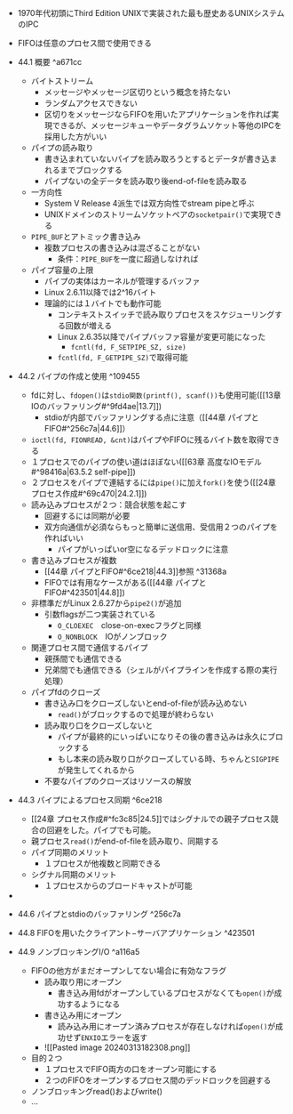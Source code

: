 - 1970年代初頭にThird Edition UNIXで実装された最も歴史あるUNIXシステムのIPC
- FIFOは任意のプロセス間で使用できる
- 44.1 概要 ^a671cc
	- バイトストリーム
		- メッセージやメッセージ区切りという概念を持たない
		- ランダムアクセスできない
		- 区切りをメッセージならFIFOを用いたアプリケーションを作れば実現できるが、メッセージキューやデータグラムソケット等他のIPCを採用した方がいい
	- パイプの読み取り
		- 書き込まれていないパイプを読み取ろうとするとデータが書き込まれるまでブロックする
		- パイプないの全データを読み取り後end-of-fileを読み取る
	- 一方向性
		- System V Release 4派生では双方向性でstream pipeと呼ぶ
		- UNIXドメインのストリームソケットペアの`socketpair()`で実現できる
	- `PIPE_BUF`とアトミック書き込み
		- 複数プロセスの書き込みは混ざることがない
			- 条件：`PIPE_BUF`を一度に超過しなければ
	- パイプ容量の上限
		- パイプの実体はカーネルが管理するバッファ
		- Linux 2.6.11以降では2^16バイト
		- 理論的には１バイトでも動作可能
			- コンテキストスイッチで読み取りプロセスをスケジューリングする回数が増える
			- Linux 2.6.35以降でパイプバッファ容量が変更可能になった
				- `fcntl(fd, F_SETPIPE_SZ, size)`
			- `fcntl(fd, F_GETPIPE_SZ)`で取得可能
- 44.2 パイプの作成と使用 ^109455
	- fdに対し、`fdopen()`は`stdio関数(printf(), scanf())`も使用可能([[13章 IOのバッファリング#^9fd4ae|13.7]])
		- stdioが内部でバッファリングする点に注意（[[44章 パイプとFIFO#^256c7a|44.6]]）
	- `ioctl(fd, FIONREAD, &cnt)`はパイプやFIFOに残るバイト数を取得できる
	- １プロセスでのパイプの使い道はほぼない([[63章 高度なIOモデル#^98416a|63.5.2 self-pipe]])
	- ２プロセスをパイプで連結するには`pipe()`に加え`fork()`を使う([[24章 プロセス作成#^69c470|24.2.1]])
	- 読み込みプロセスが２つ：競合状態を起こす
		- 回避するには同期が必要
		- 双方向通信が必須ならもっと簡単に送信用、受信用２つのパイプを作ればいい
			- パイプがいっぱいor空になるデッドロックに注意
	- 書き込みプロセスが複数
		- [[44章 パイプとFIFO#^6ce218|44.3]]参照 ^31368a
		- FIFOでは有用なケースがある([[44章 パイプとFIFO#^423501|44.8]])
	- 非標準だがLinux 2.6.27から`pipe2()`が追加
		- 引数flagsが二つ実装されている
			- `O_CLOEXEC`　close-on-execフラグと同様
			- `O_NONBLOCK`　IOがノンブロック
	- 関連プロセス間で通信するパイプ
		- 親孫間でも通信できる
		- 兄弟間でも通信できる（シェルがパイプラインを作成する際の実行処理）
	- パイプfdのクローズ
		- 書き込み口をクローズしないとend-of-fileが読み込めない
			- `read()`がブロックするので処理が終わらない
		- 読み取り口をクローズしないと
			- パイプが最終的にいっぱいになりその後の書き込みは永久にブロックする
			- もし本来の読み取り口がクローズしている時、ちゃんと`SIGPIPE`が発生してくれるから
		- 不要なパイプのクローズはリソースの解放
- 44.3 パイプによるプロセス同期 ^6ce218
	- [[24章 プロセス作成#^fc3c85|24.5]]ではシグナルでの親子プロセス競合の回避をした。パイプでも可能。
	- 親プロセス`read()`がend-of-fileを読み取り、同期する
	- パイプ同期のメリット
		- １プロセスが他複数と同期できる
	- シグナル同期のメリット
		- １プロセスからのブロードキャストが可能
- 


- 44.6 パイプとstdioのバッファリング ^256c7a

- 44.8 FIFOを用いたクライアント−サーバアプリケーション
 ^423501
- 44.9 ノンブロッキングI/O ^a116a5
	- FIFOの他方がまだオープンしてない場合に有効なフラグ
		- 読み取り用にオープン
			- 書き込み用fdがオープンしているプロセスがなくても`open()`が成功するようになる
		- 書き込み用にオープン
			- 読み込み用にオープン済みプロセスが存在しなければ`open()`が成功せず`ENXIO`エラーを返す
		- ![[Pasted image 20240313182308.png]]
	- 目的２つ
		- １プロセスでFIFO両方の口をオープン可能にする
		- ２つのFIFOをオープンするプロセス間のデッドロックを回避する
	- ノンブロッキングread()およびwrite()
	- ...